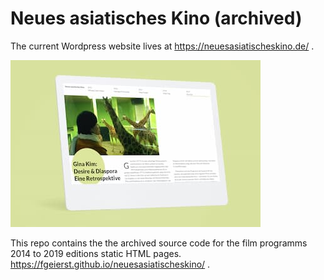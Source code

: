 # Neues asiatisches Kino (archived)

The current Wordpress website lives at https://neuesasiatischeskino.de/ .

[![Screenshot von fgeierst.github.io/neuesasiatischeskino](./img/2019_kim/ginakim_website_mockup-400px.jpg)](https://fgeierst.github.io/neuesasiatischeskino/)

This repo contains the the archived source code for the film programms 2014 to 2019 editions static HTML pages. https://fgeierst.github.io/neuesasiatischeskino/ .

